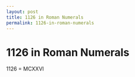 ```yaml
---
layout: post
title: 1126 in Roman Numerals
permalink: 1126-in-roman-numerals
---
```


# 1126 in Roman Numerals

1126 = MCXXVI
